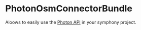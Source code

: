 # PhotonOsmConnectorBundle
Aloows to easily use the [Photon API](https://photon.komoot.de/) in your symphony project.
